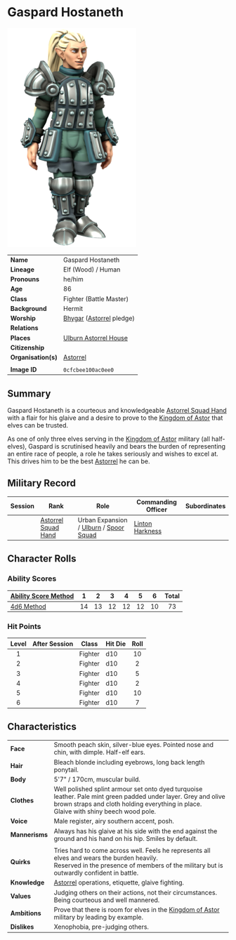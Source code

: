 # Gaspard Hostaneth

<img src="https://raw.githubusercontent.com/jesskelsall/astarus-images/main/characters/portraits/0cfcbee100ac0ee0.png" height="500" />

|||
| --- | --- |
| **Name** | Gaspard Hostaneth | character.4
| **Lineage** | Elf (Wood) / Human |
| **Pronouns** | he/him |
| **Age** | 86 |
| **Class** | Fighter (Battle Master) |
| **Background** | Hermit |
| **Worship** | [Bhygar](../gods/deities/bhygar.md) ([Astorrel](../organisations/government/astorrel/astorrel.md) pledge) |
| **Relations** | |
| **Places** | [Ulburn Astorrel House](../places/buildings/government/ulburn-astorrel-house.md) |
| **Citizenship** | |
| **Organisation(s)** | [Astorrel](../organisations/government/astorrel/astorrel.md) |
|||
| **Image ID** | `0cfcbee100ac0ee0` |

## Summary

Gaspard Hostaneth is a courteous and knowledgeable [Astorrel Squad Hand](../organisations/government/astorrel/ranks/astorrel-squad-hand.md) with a flair for his glaive and a desire to prove to the [Kingdom of Astor](../civilisations/kingdom-of-astor/kingdom-of-astor.md) that elves can be trusted.

As one of only three elves serving in the [Kingdom of Astor](../civilisations/kingdom-of-astor/kingdom-of-astor.md) military (all half-elves), Gaspard is scrutinised heavily and bears the burden of representing an entire race of people, a role he takes seriously and wishes to excel at. This drives him to be the best [Astorrel](../organisations/government/astorrel/astorrel.md) he can be.

## Military Record

| Session | Rank | Role | Commanding Officer | Subordinates |
|:---:| --- | --- | --- | --- |
|| [Astorrel Squad Hand](../organisations/government/astorrel/ranks/astorrel-squad-hand.md) | Urban Expansion / [Ulburn](../places/settlements/villages/ulburn.md) / [Spoor Squad](../organisations/government/astorrel/squads/spoor-squad.md) | [Linton Harkness](linton-harkness.md) ||

## Character Rolls

### Ability Scores

| [Ability Score Method](../mechanics/ability-score-method/ability-score-method.md) | 1 | 2 | 3 | 4 | 5 | 6 | Total |
| --- |:---:|:---:|:---:|:---:|:---:|:---:|:---:|
| [4d6 Method](../mechanics/ability-score-method/4d6-method.md) | 14 | 13 | 12 | 12 | 12 | 10 | 73 |

### Hit Points

| Level | After Session | Class | Hit Die | Roll |
|:---:|:---:| --- | --- |:---:|
| 1 || Fighter | d10 | 10 |
| 2 || Fighter | d10 | 2 |
| 3 || Fighter | d10 | 5 |
| 4 || Fighter | d10 | 2 |
| 5 || Fighter | d10 | 10 |
| 6 || Fighter | d10 | 7 |

## Characteristics

|||
| --- | --- |
| **Face** | Smooth peach skin, silver-blue eyes. Pointed nose and chin, with dimple. Half-elf ears. | characteristics.2
| **Hair** | Bleach blonde including eyebrows, long back length ponytail. |
| **Body** | 5'7" / 170cm, muscular build. |
| **Clothes** | Well polished splint armour set onto dyed turquoise leather. Pale mint green padded under layer. Grey and olive brown straps and cloth holding everything in place.<br>Glaive with shiny beech wood pole. |
| **Voice** | Male register, airy southern accent, posh. |
| **Mannerisms** | Always has his glaive at his side with the end against the ground and his hand on his hip. Smiles by default. |
|||
| **Quirks** | Tries hard to come across well. Feels he represents all elves and wears the burden heavily.<br>Reserved in the presence of members of the military but is outwardly confident in battle. |
| **Knowledge** | [Astorrel](../organisations/government/astorrel/astorrel.md) operations, etiquette, glaive fighting. |
| **Values** | Judging others on their actions, not their circumstances.<br>Being courteous and well mannered. |
| **Ambitions** | Prove that there is room for elves in the [Kingdom of Astor](../civilisations/kingdom-of-astor/kingdom-of-astor.md) military by leading by example. |
| **Dislikes** | Xenophobia, pre-judging others. |
